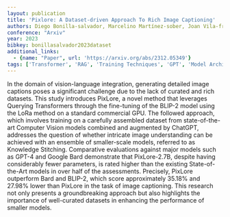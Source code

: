 ```yaml
---
layout: publication
title: 'Pixlore: A Dataset-driven Approach To Rich Image Captioning'
authors: Diego Bonilla-salvador, Marcelino Martínez-sober, Joan Vila-francés, Antonio José Serrano-lópez, Pablo Rodríguez-belenguer, Fernando Mateo
conference: "Arxiv"
year: 2023
bibkey: bonillasalvador2023dataset
additional_links:
  - {name: "Paper", url: 'https://arxiv.org/abs/2312.05349'}
tags: ['Transformer', 'RAG', 'Training Techniques', 'GPT', 'Model Architecture', 'Fine-Tuning', 'Multimodal Models', 'Pretraining Methods']
---
```

In the domain of vision-language integration, generating detailed image
captions poses a significant challenge due to the lack of curated and rich
datasets. This study introduces PixLore, a novel method that leverages Querying
Transformers through the fine-tuning of the BLIP-2 model using the LoRa method
on a standard commercial GPU. The followed approach, which involves training on
a carefully assembled dataset from state-of-the-art Computer Vision models
combined and augmented by ChatGPT, addresses the question of whether intricate
image understanding can be achieved with an ensemble of smaller-scale models,
referred to as Knowledge Stitching. Comparative evaluations against major
models such as GPT-4 and Google Bard demonstrate that PixLore-2.7B, despite
having considerably fewer parameters, is rated higher than the existing
State-of-the-Art models in over half of the assessments. Precisely, PixLore
outperform Bard and BLIP-2, which score approximately 35.18% and 27.98% lower
than PixLore in the task of image captioning. This research not only presents a
groundbreaking approach but also highlights the importance of well-curated
datasets in enhancing the performance of smaller models.
